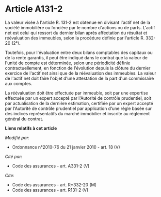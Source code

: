# Article A131-2

La valeur visée à l'article R. 131-2 est obtenue en divisant l'actif net de la société immobilière ou foncière par le nombre
d'actions ou de parts. L'actif net est celui qui ressort du dernier bilan après affectation du résultat et réévaluation des
immeubles, selon la procédure définie par l'article R. 332-20 (2°).

Toutefois, pour l'évaluation entre deux bilans comptables des capitaux ou de la rente garantis, il peut être indiqué dans le
contrat que la valeur de l'unité de compte est déterminée, selon une périodicité définie contractuellement, en fonction de
l'évolution depuis la clôture du dernier exercice de l'actif net ainsi que de la réévaluation des immeubles. La valeur de
l'actif net doit faire l'objet d'une attestation de la part d'un commissaire aux comptes.

La réévaluation doit être effectuée par immeuble, soit par une expertise effectuée par un expert accepté par l'Autorité de
contrôle prudentiel, soit par actualisation de la dernière estimation, certifiée par un expert accepté par l'Autorité de
contrôle prudentiel par application d'une règle basée sur des indices représentatifs du marché immobilier et inscrite au
règlement général du contrat.

**Liens relatifs à cet article**

_Modifié par_:

  - Ordonnance n°2010-76 du 21 janvier 2010 - art. 18 (V)

_Cité par_:

  - Code des assurances - art. A331-2 (V)

_Cite_:

  - Code des assurances - art. R*332-20 (M)
  - Code des assurances - art. R131-2 (V)

